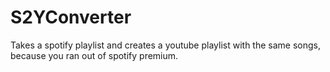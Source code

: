 # S2YConverter
Takes a spotify playlist and creates a youtube playlist with the same songs, because you ran out of spotify premium.
